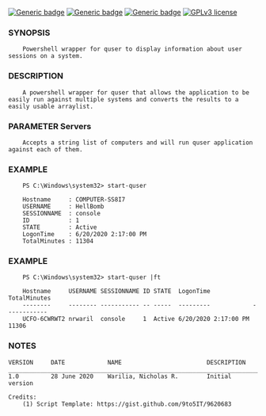 [![Generic badge](https://img.shields.io/badge/Script%20Version-v1.0-Green.svg)](#) [![Generic badge](https://img.shields.io/badge/Maintained-Yes-Green.svg)](#) [![Generic badge](https://img.shields.io/badge/Minimum%20PS%20Version-3.0-Green.svg)](#) [![GPLv3 license](https://img.shields.io/badge/License-GPLv3-blue.svg)](http://perso.crans.org/besson/LICENSE.html)

### SYNOPSIS
        Powershell wrapper for quser to display information about user sessions on a system.

### DESCRIPTION
        A powershell wrapper for quser that allows the application to be easily run against multiple systems and converts the results to a easily usable arraylist.

### PARAMETER Servers
        Accepts a string list of computers and will run quser application against each of them. 

### EXAMPLE
        PS C:\Windows\system32> start-quser

        Hostname     : COMPUTER-SS8I7
        USERNAME     : HellBomb
        SESSIONNAME  : console
        ID           : 1
        STATE        : Active
        LogonTime    : 6/20/2020 2:17:00 PM
        TotalMinutes : 11304

### EXAMPLE
        PS C:\Windows\system32> start-quser |ft

        Hostname     USERNAME SESSIONNAME ID STATE  LogonTime            TotalMinutes
        --------     -------- ----------- -- -----  ---------            ------------
        UCFO-6CWRWT2 nrwaril  console     1  Active 6/20/2020 2:17:00 PM        11306

### NOTES
    VERSION     DATE			NAME						DESCRIPTION
	___________________________________________________________________________________________________________
	1.0         28 June 2020	Warilia, Nicholas R.		Initial version

    Credits:
        (1) Script Template: https://gist.github.com/9to5IT/9620683
